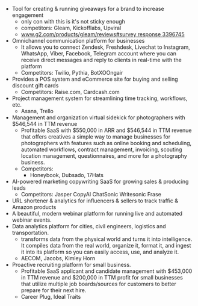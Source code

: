 - Tool for creating & running giveaways for a brand to increase engagement
    - only con with this is it's not sticky enough
    - competitors: Gleam, Kickofflabs, Upviral  
    - [www.g2.com/products/gleam/reviews#survey response 3396745](https://www.g2.com/products/gleam/reviews#survey-response-3396745) 
- Omnichannel communication platform for businesses
    - It allows you to connect Zendesk, Freshdesk, Livechat to Instagram, WhatsApp, Viber, Facebook, Telegram account where you can receive direct messages and reply to clients in real-time with the platform
    - Competitors:   Twilio, Pythia, BotXOOngair  
- Provides a POS system and eCommerce site for buying and selling discount gift cards
    - Competitors:   Raise.com, Cardcash.com  
- Project management system for streamlining time tracking, workflows, etc.  
    - Asana, Trello
- Management and organization virtual sidekick for photographers with $546,544 in TTM revenue
    - Profitable SaaS with $550,000 in ARR and $546,544 in TTM revenue that offers creatives a simple way to manage businesses for photographers with features such as online booking and scheduling, automated workflows, contract management, invoicing, scouting location management, questionnaires, and more for a photography business.
    - Competitors:
        - Honeybook, Dubsado, 17Hats  
- AI-powered marketing copywriting SaaS for growing sales & producing leads  
    - Competitors: Jasper CopyAI ChatSonic Writesonic Frase  
- URL shortener & analytics for influencers & sellers to track traffic & Amazon products  
- A beautiful, modern webinar platform for running live and automated webinar events.  
- Data analytics platform for cities, civil engineers, logistics and transportation.  
    - transforms data from the physical world and turns it into intelligence. It compiles data from the real world, organize it, format it, and ingest it into its platform so you can easily access, use, and analyze it.  
    - AECOM, Jacobs, Kimley Horn  
- Proactive recruiting platform for small business.  
    - Profitable SaaS applicant and candidate management with $453,000 in TTM revenue and $200,000 in TTM profit for small businesses that utilize multiple job boards/sources for customers to better prepare for their next hire.
    - Career Plug, Ideal Traits
  
